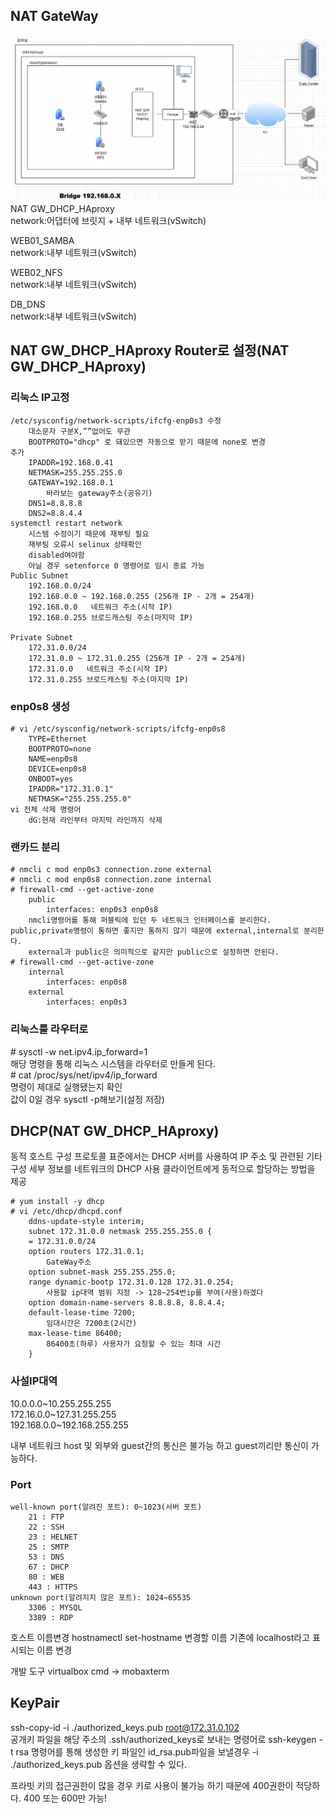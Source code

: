 ## NAT GateWay
![image](../images/image66.png)<br/>
NAT GW_DHCP_HAproxy   
network:어댑터에 브릿지 + 내부 네트워크(vSwitch)

WEB01_SAMBA   
network:내부 네트워크(vSwitch)

WEB02_NFS   
network:내부 네트워크(vSwitch)

DB_DNS   
network:내부 네트워크(vSwitch)

## NAT GW_DHCP_HAproxy Router로 설정(NAT GW_DHCP_HAproxy)
### 리눅스 IP고정

    /etc/sysconfig/network-scripts/ifcfg-enp0s3 수정
        대소문자 구분X,””없어도 무관
        BOOTPROTO="dhcp" 로 돼있으면 자동으로 받기 때문에 none로 변경
    추가
        IPADDR=192.168.0.41
        NETMASK=255.255.255.0
        GATEWAY=192.168.0.1
            바라보는 gateway주소(공유기)
        DNS1=8.8.8.8
        DNS2=8.8.4.4
    systemctl restart network
        시스템 수정이기 때문에 재부팅 필요
        재부팅 오류시 selinux 상태확인
        disabled여야함
        아닐 경우 setenforce 0 명령어로 임시 종료 가능
    Public Subnet
        192.168.0.0/24
        192.168.0.0 ~ 192.168.0.255 (256개 IP - 2개 = 254개)
        192.168.0.0   네트워크 주소(시작 IP)
        192.168.0.255 브로드캐스팅 주소(마지막 IP)

    Private Subnet
        172.31.0.0/24
        172.31.0.0 ~ 172.31.0.255 (256개 IP - 2개 = 254개)
        172.31.0.0   네트워크 주소(시작 IP)
        172.31.0.255 브로드캐스팅 주소(마지막 IP)

### enp0s8 생성

    # vi /etc/sysconfig/network-scripts/ifcfg-enp0s8
        TYPE=Ethernet
        BOOTPROTO=none
        NAME=enp0s8
        DEVICE=enp0s8
        ONBOOT=yes
        IPADDR="172.31.0.1"
        NETMASK="255.255.255.0"
    vi 전체 삭제 명령어
        dG:현재 라인부터 마지막 라인까지 삭제

### 랜카드 분리

    # nmcli c mod enp0s3 connection.zone external
    # nmcli c mod enp0s8 connection.zone internal
    # firewall-cmd --get-active-zone
        public
            interfaces: enp0s3 enp0s8
        nmcli명령어를 통해 퍼블릭에 있던 두 네트워크 인터페이스를 분리한다. public,private명령이 통하면 좋지만 통하지 않기 때문에 external,internal로 분리한다.
        external과 public은 의미적으로 같지만 public으로 설정하면 안된다.
    # firewall-cmd --get-active-zone
        internal
            interfaces: enp0s8
        external
            interfaces: enp0s3
### 리눅스를 라우터로
\# sysctl -w net.ipv4.ip_forward=1   
해당 명령을 통해 리눅스 시스템을 라우터로 만들게 된다.   
\# cat /proc/sys/net/ipv4/ip_forward   
명령이 제대로 실행됐는지 확인   
값이 0일 경우 sysctl -p해보기(설정 저장)   

## DHCP(NAT GW_DHCP_HAproxy)
동적 호스트 구성 프로토콜 표준에서는 DHCP 서버를 사용하여 IP 주소 및 관련된 기타 구성 세부 정보를 네트워크의 DHCP 사용 클라이언트에게 동적으로 할당하는 방법을 제공

```
# yum install -y dhcp 
# vi /etc/dhcp/dhcpd.conf
    ddns-update-style interim;
    subnet 172.31.0.0 netmask 255.255.255.0 {
    = 172.31.0.0/24
    option routers 172.31.0.1;
        GateWay주소
    option subnet-mask 255.255.255.0;
    range dynamic-bootp 172.31.0.128 172.31.0.254;
        사용할 ip대역 범위 지정 -> 128~254번ip를 부여(사용)하겠다
    option domain-name-servers 8.8.8.8, 8.8.4.4;
    default-lease-time 7200;
        임대시간은 7200초(2시간)
    max-lease-time 86400;
        86400초(하루) 사용자가 요청할 수 있는 최대 시간
    }
```

### 사설IP대역
10.0.0.0\~10.255.255.255   
172.16.0.0\~127.31.255.255   
192.168.0.0\~192.168.255.255   

내부 네트워크
host 및 외부와 guest간의 통신은 불가능 하고 guest끼리만 통신이 가능하다.

### Port

    well-known port(알려진 포트): 0~1023(서버 포트)
        21 : FTP
        22 : SSH
        23 : HELNET
        25 : SMTP
        53 : DNS
        67 : DHCP
        80 : WEB
        443 : HTTPS
    unknown port(알려지지 않은 포트): 1024~65535
        3306 : MYSQL
        3389 : RDP

호스트 이름변경
hostnamectl set-hostname 변경할 이름
기존에 localhost라고 표시되는 이름 변경

개발 도구
virtualbox
cmd -> mobaxterm

## KeyPair
ssh-copy-id -i ./authorized_keys.pub root@172.31.0.102   
공개키 파일을 해당 주소의 .ssh/authorized_keys로 보내는 명령어로 ssh-keygen -t rsa 명령어를 통해 생성한 키 파일인 id_rsa.pub파일을 보낼경우 -i ./authorized_keys.pub 옵션을 생략할 수 있다.

프라빗 키의 접근권한이 많을 경우 키로 사용이 불가능 하기 때문에 400권한이 적당하다. 400 또는 600만 가능!
